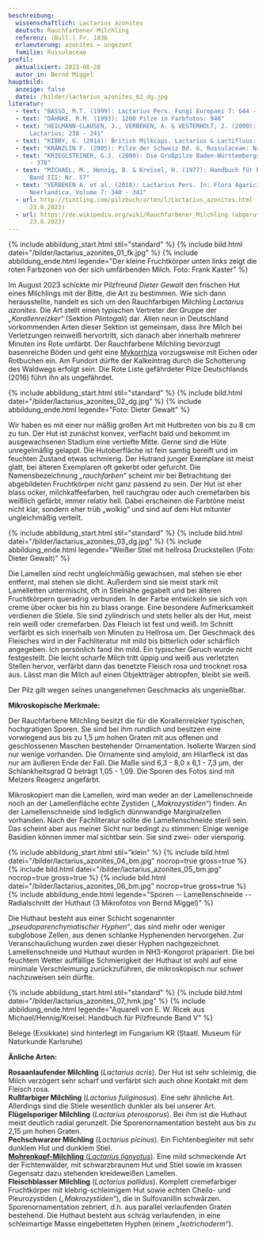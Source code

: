 ```yaml
---
beschreibung:
  wissenschaftlich: Lactarius azonites
  deutsch: Rauchfarbener Milchling
  referenz: (Bull.) Fr. 1838
  erlaeuterung: azonites = ungezont
  familie: Russulaceae
profil:
  aktualisiert: 2023-08-28
  autor_in: Bernd Miggel
hauptbild:
  anzeige: false
  datei: /bilder/lactarius_azonites_02_dg.jpg
literatur:
  - text: "BASSO, M.T. (1999): Lactarius Pers. Fungi Europaei 7: 644 - 650"
  - text: "DÄHNKE, R.M. (1993): 1200 Pilze in Farbfotos: 948"
  - text: "HEILMANN-CLAUSEN, J., VERBEKEN, A. & VESTERHOLT, J. (2000): The genus
      Lactarius: 238 - 241"
  - text: "KIBBY, G. (2014): British Milkcaps. Lactarius & Lactifluus: 26 & Pl. 61"
  - text: "KRÄNZLIN F. (2005): Pilze der Schweiz Bd. 6, Russulaceae: Nr. 6"
  - text: "KRIEGLSTEINER, G.J. (2000): Die Großpilze Baden-Württembergs, Bd. 2: 377
      - 378"
  - text: "MICHAEL, M., Hennig, B. & Kreisel, H. (1977): Handbuch für Pilzfreunde
      Band III: Nr. 57"
  - text: "VERBEKEN A. et al. (2018): Lactarius Pers. In: Flora Agaricina
      Neerlandica, Volume 7: 340 - 341"
  - url: http://tintling.com/pilzbuch/arten/l/Lactarius_azonites.html (abgerufen am
      23.8.2023)
  - url: https://de.wikipedia.org/wiki/Rauchfarbener_Milchling (abgerufen am
      23.8.2023)
---
```

{% include abbildung_start.html stil="standard" %}
{% include bild.html datei="/bilder/lactarius_azonites_01_fk.jpg" %}
{% include abbildung_ende.html legende="Der kleine Fruchtkörper unten links zeigt die roten Farbzonen von der sich umfärbenden Milch. Foto: Frank Kaster" %}

Im August 2023 schickte mir Pilzfreund *Dieter Gewalt* den frischen Hut eines Milchlings mit der Bitte, die Art zu bestimmen. Wie sich dann herausstellte, handelt es sich um den Rauchfarbigen Milchling *Lactarius azonites*. Die Art stellt einen typischen Vertreter der Gruppe der *„Korallenreizker“* (Sektion *Plintogali*) dar. Allen neun in Deutschland vorkommenden Arten dieser Sektion ist gemeinsam, dass ihre Milch bei Verletzungen reinweiß hervortritt, sich danach aber innerhalb mehrerer Minuten ins Rote umfärbt. Der Rauchfarbene Milchling bevorzugt basenreiche Böden und geht eine [Mykorrhiza](Mykorrhiza "Glossar") vorzugsweise mit Eichen oder Rotbuchen ein. Am Fundort dürfte der Kalkeintrag durch die Schotterung des Waldwegs erfolgt sein. Die Rote Liste gefährdeter Pilze Deutschlands (2016) führt ihn als ungefährdet.

{% include abbildung_start.html stil="standard" %}
{% include bild.html datei="/bilder/lactarius_azonites_02_dg.jpg" %}
{% include abbildung_ende.html legende="Foto: Dieter Gewalt" %}

Wir haben es mit einer nur mäßig großen Art mit Hutbreiten von bis zu 8 cm zu tun. Der Hut ist zunächst konvex, verflacht bald und bekommt im ausgewachsenen Stadium eine vertiefte Mitte. Gerne sind die Hüte unregelmäßig gelappt. Die Hutoberfläche ist fein samtig bereift und im feuchten Zustand etwas schmierig. Der Hutrand junger Exemplare ist meist  glatt, bei älteren Exemplaren oft gekerbt oder gefurcht. Die Namensbezeichnung *„rauchfarben“* scheint mir bei Betrachtung der abgebildeten Fruchtkörper nicht ganz passend zu sein. Der Hut ist eher blass ocker, milchkaffeefarben, hell rauchgrau oder auch cremefarben bis weißlich gefärbt, immer relativ hell. Dabei erscheinen die Farbtöne meist nicht klar, sondern eher trüb „wolkig“ und sind auf dem Hut mitunter ungleichmäßig verteilt.

{% include abbildung_start.html stil="standard" %}
{% include bild.html datei="/bilder/lactarius_azonites_03_dg.jpg" %}
{% include abbildung_ende.html legende="Weißer Stiel mit hellrosa Druckstellen (Foto: Dieter Gewalt)" %}

Die Lamellen sind recht ungleichmäßig gewachsen, mal stehen sie eher entfernt, mal stehen sie dicht. Außerdem sind sie meist stark mit Lamelletten untermischt, oft in Stielnähe gegabelt und bei älteren Fruchtkörpern queradrig verbunden. In der Farbe entwickeln sie sich von creme über ocker bis hin zu blass orange. Eine besondere Aufmerksamkeit verdienen die Stiele. Sie sind zylindrisch und stets heller als der Hut, meist rein weiß oder cremefarben. Das Fleisch ist fest und weiß. Im Schnitt verfärbt es sich innerhalb von Minuten zu Hellrosa um. Der Geschmack des Fleisches wird in der Fachliteratur mit mild bis bitterlich oder schärflich angegeben. Ich persönlich fand ihn mild. Ein typischer Geruch wurde nicht festgestellt. Die leicht scharfe Milch tritt üppig und weiß aus verletzten Stellen hervor, verfärbt dann das benetzte Fleisch rosa und trocknet rosa aus. Lässt man die Milch auf einen Objektträger abtropfen, bleibt sie weiß.

Der Pilz gilt wegen seines unangenehmen Geschmacks als ungenießbar.

**Mikroskopische Merkmale:**

Der Rauchfarbene Milchling besitzt die für die Korallenreizker typischen, hochgratigen Sporen. Sie sind bei ihm rundlich und besitzen eine vorwiegend aus bis zu 1,5 µm hohen Graten mit aus offenen und geschlossenen Maschen bestehender Ornamentation. Isolierte Warzen sind nur wenige vorhanden. Die Ornamente sind amyloid, am Hilarfleck ist das nur am äußeren Ende der Fall. Die Maße sind 6,3 - 8,0 x 6,1 - 7,3 µm, der Schlankheitsgrad Q beträgt 1,05 - 1,09. Die Sporen des Fotos sind mit Melzers Reagenz angefärbt.

Mikroskopiert man die Lamellen, wird man weder an der Lamellenschneide noch an der Lamellenfläche echte Zystiden (*„Makrozystiden“*) finden. An der Lamellenschneide sind lediglich dünnwandige Marginalzellen vorhanden. Nach der Fachliteratur sollte die Lamellenschneide steril sein. Das scheint aber aus meiner Sicht nur bedingt zu stimmen: Einige wenige Basidien können immer mal sichtbar sein. Sie sind zwei- oder viersporig.

{% include abbildung_start.html stil="klein" %}
{% include bild.html datei="/bilder/lactarius_azonites_04_bm.jpg" nocrop=true gross=true %}
{% include bild.html datei="/bilder/lactarius_azonites_05_bm.jpg" nocrop=true gross=true %}
{% include bild.html datei="/bilder/lactarius_azonites_06_bm.jpg" nocrop=true gross=true %}
{% include abbildung_ende.html legende="Sporen -- Lamellenschneide -- Radialschnitt der Huthaut (3 Mikrofotos von Bernd Miggel)" %}

Die Huthaut besteht aus einer Schicht sogenannter *„pseudoparenchymatischer Hyphen“*, das sind mehr oder weniger subglobose Zellen, aus denen schlanke Hyphenenden hervorgehen. Zur Veranschaulichung wurden zwei dieser Hyphen nachgezeichnet. Lamellenschneide und Huthaut wurden in NH3-Kongorot präpariert. Die bei feuchtem Wetter auffällige Schmierigkeit der Huthaut ist wohl auf eine minimale Verschleimung zurückzuführen, die mikroskopisch nur schwer nachzuweisen sein dürfte.

{% include abbildung_start.html stil="standard" %}
{% include bild.html datei="/bilder/lactarius_azonites_07_hmk.jpg" %}
{% include abbildung_ende.html legende="Aquarell von E. W. Ricek aus Michael/Hennig/Kreisel: Handbuch für Pilzfreunde Band V" %}

Belege (Exsikkate) sind hinterlegt im Fungarium KR (Staatl. Museum für Naturkunde Karlsruhe)

**Änliche Arten:**

**Rosaanlaufender Milchling** (*Lactarius acris*). Der Hut ist sehr schleimig, die Milch verzögert sehr scharf und verfärbt sich auch ohne Kontakt mit dem Fleisch rosa.\
**Rußfarbiger Milchling** (*Lactarius fuliginosus*). Eine sehr ähnliche Art. Allerdings sind die Stiele wesentlich dunkler als bei unserer Art.\
**Flügelsporiger Milchling** (*Lactarius pterosporus*). Bei ihm ist die Huthaut meist deutlich radial gerunzelt. Die Sporenornamentation besteht aus bis zu 2,15 µm hohen Graten.\
**Pechschwarzer Milchling** (*Lactarius picinus*). Ein Fichtenbegleiter mit sehr dunklem Hut und dunklem Stiel.\
[**Mohrenkopf-Milchling** (*Lactarius lignyotus*)](/pilze/lactarius-lignyotus-mohrenkopf). Eine mild schmeckende Art der Fichtenwälder, mit schwarzbraunem Hut und Stiel sowie im krassen Gegensatz dazu stehenden kreideweißen Lamellen.\
**Fleischblasser Milchling** (*Lactarius pallidus*). Komplett cremefarbiger Fruchtkörper mit klebrig-schleimigem Hut sowie echten Cheilo- und Pleurozystiden (*„Makrozystiden“*), die in Sulfovanillin schwärzen. Sporenornamentation zebriert, d.h. aus parallel verlaufenden Graten bestehend. Die Huthaut besteht aus schräg verlaufenden, in eine schleimartige Masse eingebetteten Hyphen (einem *„Ixotrichoderm“*).